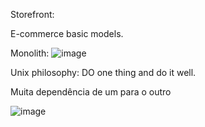 Storefront:

E-commerce basic models.

Monolith:
![image](https://github.com/joaogdfaero/storefront/assets/103076610/c11210db-741d-46d8-b2d6-19ff1e490e35)

Unix philosophy:
DO one thing and do it well.

Muita dependência de um para o outro

![image](https://github.com/joaogdfaero/storefront/assets/103076610/c8e0af6b-e355-4828-acd7-f81e2360166e)







